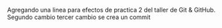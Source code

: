Agregando una linea para efectos de practica 2 del taller de Git & GitHub.
Segundo cambio
tercer cambio se crea un commit